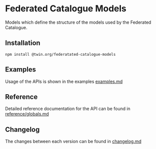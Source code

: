 # Federated Catalogue Models

Models which define the structure of the models used by the Federated Catalogue. 

## Installation

```shell
npm install @twin.org/federatated-catalogue-models
```

## Examples

Usage of the APIs is shown in the examples [examples.md](examples.md)

## Reference

Detailed reference documentation for the API can be found in [reference/globals.md](reference/globals.md)

## Changelog

The changes between each version can be found in [changelog.md](changelog.md)
